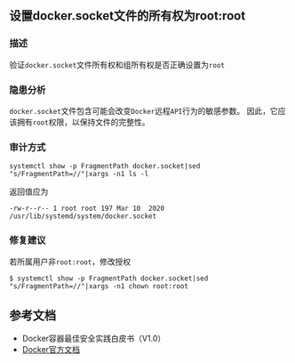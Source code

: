 ## 设置docker.socket文件的所有权为root:root

### 描述

验证`docker.socket`文件所有权和组所有权是否正确设置为`root`

### 隐患分析

`docker.socket`文件包含可能会改变`Docker`远程`API`行为的敏感参数。
因此，它应该拥有`root`权限，以保持文件的完整性。

### 审计方式

```shell script
systemctl show -p FragmentPath docker.socket|sed "s/FragmentPath=//"|xargs -n1 ls -l
```

返回值应为

```
-rw-r--r-- 1 root root 197 Mar 10  2020 /usr/lib/systemd/system/docker.socket
```

### 修复建议

若所属用户非`root:root`，修改授权
```shell script
$ systemctl show -p FragmentPath docker.socket|sed "s/FragmentPath=//"|xargs -n1 chown root:root
```

## 参考文档

- Docker容器最佳安全实践白皮书（V1.0）
- [Docker官方文档](https://docs.docker.com/)